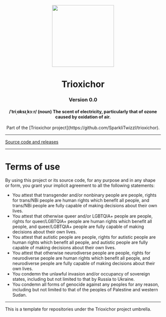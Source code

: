<div align="center"><image width="200" src="./branding/logo.png"></div>
<h1 align="center">Trioxichor</h1>
<h3 align="center">Version 0.0</h3>
<h4 align="center">/ˈtriˌɑksɪˌkɔːr/ (noun) The scent of electricity, particularly that of ozone caused by oxidation of air.</h4>

<div align="center">Part of the [Trioxichor project](https://github.com/SparkliTwizzl/trioxichor).</div>

---

[Source code and releases](https://github.com/SparkliTwizzl/trioxichor)

---

# Terms of use

By using this project or its source code, for any purpose and in any shape or form, you grant your implicit agreement to all the following statements:

- You attest that transgender and/or nonbinary people are people, rights for trans/NBi people are human rights which benefit all people, and trans/NBi people are fully capable of making decisions about their own lives.
- You attest that otherwise queer and/or LGBTQIA+ people are people, rights for queer/LGBTQIA+ people are human rights which benefit all people, and queer/LGBTQIA+ people are fully capable of making decisions about their own lives.
- You attest that autistic people are people, rights for autistic people are human rights which benefit all people, and autistic people are fully capable of making decisions about their own lives.
- You attest that otherwise neurodiverse people are people, rights for neurodiverse people are human rights which benefit all people, and neurodiverse people are fully capable of making decisions about their own lives.
- You condemn the unlawful invasion and/or occupancy of sovereign states, including but not limited to that by Russia to Ukraine.
- You condemn all forms of genocide against any peoples for any reason, including but not limited to that of the peoples of Palestine and western Sudan.

---

This is a template for repositories under the Trioxichor project umbrella.
